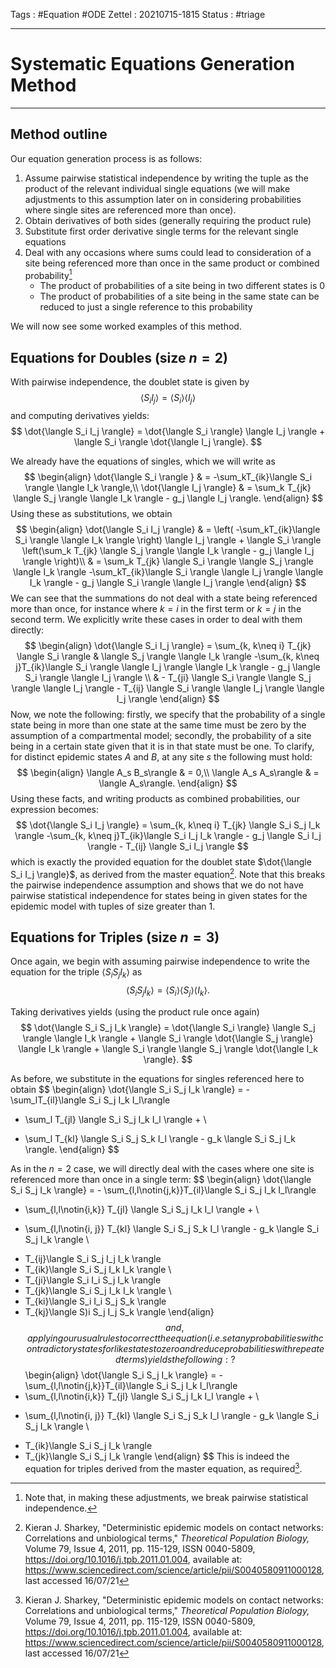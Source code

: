 Tags :   #Equation #ODE
Zettel :  20210715-1815
Status : #triage 

-----

# Systematic Equations Generation Method

-----

## Method outline

Our equation generation process is as follows:
1. Assume pairwise statistical independence by writing the tuple as the product of the relevant individual single equations (we will make adjustments to this assumption later on in considering probabilities where single sites are referenced more than once).
2. Obtain derivatives of both sides (generally requiring the product rule)
3. Substitute first order derivative single terms for the relevant single equations
4. Deal with any occasions where sums could lead to consideration of a site being referenced more than once in the same product or combined probability[^2]
	- The product of probabilities of a site being in two different states is 0
	- The product of probabilities of a site being in the same state can be reduced to just a single reference to this probability

We will now see some worked examples of this method.


## Equations for Doubles (size $n=2$)

With pairwise independence, the doublet state is given by 
$$
\langle S_i I_j \rangle = \langle S_i \rangle \langle I_j \rangle
$$
and computing derivatives yields:
$$ 
\dot{\langle S_i I_j \rangle} = \dot{\langle S_i \rangle} \langle I_j \rangle + \langle S_i \rangle \dot{\langle I_j \rangle}.
$$

We already have the equations of singles, which we will write as
$$
\begin{align}
\dot{\langle S_i \rangle } & = -\sum_kT_{ik}\langle S_i \rangle \langle I_k \rangle,\\
\dot{\langle I_j \rangle} & = \sum_k T_{jk} \langle S_j \rangle \langle I_k \rangle - g_j \langle I_j \rangle.
\end{align}
$$
Using these as substitutions, we obtain
$$ 
\begin{align}
\dot{\langle S_i I_j \rangle} & = \left( -\sum_kT_{ik}\langle S_i \rangle \langle I_k \rangle \right) \langle I_j \rangle + \langle S_i \rangle \left(\sum_k T_{jk} \langle S_j \rangle \langle I_k \rangle - g_j \langle I_j \rangle \right)\\
& = \sum_k T_{jk} \langle S_i \rangle \langle S_j \rangle \langle I_k \rangle -\sum_kT_{ik}\langle S_i \rangle \langle I_j \rangle \langle I_k \rangle - g_j \langle S_i \rangle \langle I_j \rangle
\end{align}
$$
We can see that the summations do not deal with a state being referenced more than once, for instance where $k=i$ in the first term or $k=j$ in the second term. We explicitly write these cases in order to deal with them directly:
$$ 
\begin{align}
\dot{\langle S_i I_j \rangle} = \sum_{k, k\neq i} T_{jk} \langle S_i \rangle & \langle S_j \rangle \langle I_k \rangle -\sum_{k, k\neq j}T_{ik}\langle S_i \rangle \langle I_j \rangle \langle I_k \rangle - g_j \langle S_i \rangle \langle I_j \rangle \\ & - T_{ji} \langle S_i \rangle \langle S_j \rangle \langle I_j \rangle - T_{ij} \langle S_i \rangle \langle I_j \rangle \langle I_j \rangle
\end{align}
$$
Now, we note the following: firstly, we specify that the probability of a single state being in more than one state at the same time must be zero by the assumption of a compartmental model; secondly, the probability of a site being in a certain state given that it is in that state must be one. To clarify, for distinct epidemic states $A$ and $B$, at any site $s$ the following must hold:
$$
\begin{align}
\langle A_s B_s\rangle & = 0,\\
\langle A_s A_s\rangle & = \langle A_s\rangle.
\end{align}
$$
Using these facts, and writing products as combined probabilities, our expression becomes:
$$ 
\dot{\langle S_i I_j \rangle} = \sum_{k, k\neq i} T_{jk} \langle S_i S_j I_k \rangle -\sum_{k, k\neq j}T_{ik}\langle S_i I_j I_k \rangle - g_j \langle S_i I_j \rangle - T_{ij} \langle S_i I_j \rangle 
$$
which is exactly the provided equation for the doublet state $\dot{\langle S_i I_j \rangle}$, as derived from the master equation[^1]. Note that this breaks the pairwise independence assumption and shows that we do not have pairwise statistical independence for states being in given states for the epidemic model with tuples of size greater than 1.


## Equations for Triples (size $n=3$)

Once again, we begin with assuming pairwise independence to write the equation for the triple $\langle S_i S_j I_k \rangle$ as
$$
\langle S_i S_j I_k \rangle = \langle S_i \rangle \langle S_j \rangle \langle  I_k \rangle .
$$

Taking derivatives yields (using the product rule once again)
 $$
\dot{\langle S_i S_j I_k \rangle} = \dot{\langle S_i \rangle} \langle S_j \rangle \langle  I_k \rangle + \langle S_i \rangle \dot{\langle S_j \rangle} \langle  I_k \rangle + \langle S_i \rangle \langle S_j \rangle \dot{\langle  I_k \rangle}.
$$

As before, we substitute in the equations for singles referenced here to obtain
 $$
 \begin{align}
\dot{\langle S_i S_j I_k \rangle} = - \sum_lT_{il}\langle S_i S_j I_k I_l\rangle 
- \sum_l T_{jl} \langle S_i S_j I_k I_l \rangle + \\ 
+ \sum_l T_{kl} \langle S_i S_j S_k I_l \rangle - g_k \langle S_i S_j I_k \rangle.
\end{align}
$$

As in the $n=2$ case, we will directly deal with the cases where one site is referenced more than once in a single term:
$$
 \begin{align}
\dot{\langle S_i S_j I_k \rangle} = - \sum_{l,l\notin\{j,k\}}T_{il}\langle S_i S_j I_k I_l\rangle 
- \sum_{l,l\notin\{i,k\}} T_{jl} \langle S_i S_j I_k I_l \rangle + \\ 
+ \sum_{l,l\notin\{i, j\}} T_{kl} \langle S_i S_j S_k I_l \rangle - g_k \langle S_i S_j I_k \rangle \\
- T_{ij}\langle S_i S_j I_j I_k \rangle
- T_{ik}\langle S_i S_j I_k I_k \rangle \\
- T_{ji}\langle S_i I_i S_j I_k \rangle
- T_{jk}\langle S_i S_j I_k I_k \rangle \\
- T_{ki}\langle S_i I_i S_j S_k \rangle
- T_{kj}\langle S)i S_j I_j S_k \rangle
\end{align}
$$
and, applying our usual rules to correct the equation (i.e. set any probabilities with contradictory states for like states to zero and reduce probabilities with repeated terms) yields the following:?
$$
 \begin{align}
\dot{\langle S_i S_j I_k \rangle} = - \sum_{l,l\notin\{j,k\}}T_{il}\langle S_i S_j I_k I_l\rangle 
- \sum_{l,l\notin\{i,k\}} T_{jl} \langle S_i S_j I_k I_l \rangle + \\ 
+ \sum_{l,l\notin\{i, j\}} T_{kl} \langle S_i S_j S_k I_l \rangle - g_k \langle S_i S_j I_k \rangle \\
- T_{ik}\langle S_i S_j I_k \rangle
- T_{jk}\langle S_i S_j I_k \rangle
\end{align}
$$
This is indeed the equation for triples derived from the master equation, as required[^1].

[^1]: Kieran J. Sharkey, "Deterministic epidemic models on contact networks: Correlations and unbiological terms," _Theoretical Population Biology,_ Volume 79, Issue 4, 2011, pp. 115-129, ISSN 0040-5809, https://doi.org/10.1016/j.tpb.2011.01.004, available at: https://www.sciencedirect.com/science/article/pii/S0040580911000128, last accessed 16/07/21
[^2]: Note that, in making these adjustments, we break pairwise statistical independence.